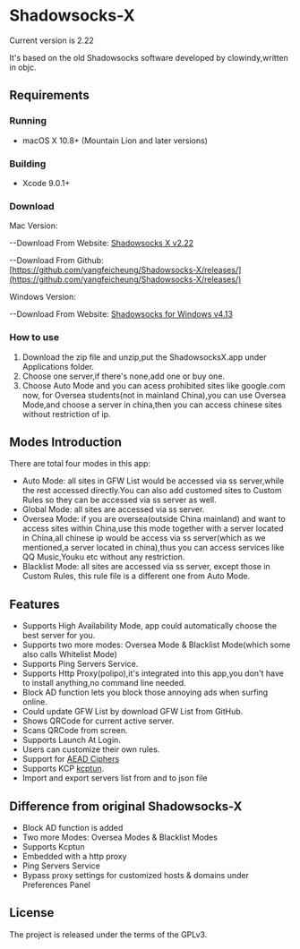 # Shadowsocks-X

Current version is 2.22

It's based on the old Shadowsocks software developed by clowindy,written in objc.

## Requirements

### Running

- macOS X 10.8+ (Mountain Lion and later versions)

### Building

- Xcode 9.0.1+

### Download

Mac Version:

--Download From  Website: [Shadowsocks X v2.22](http://www.sednax.com/data/ssx-mac-v32.zip)

--Download From Github:   [https://github.com/yangfeicheung/Shadowsocks-X/releases/](https://github.com/yangfeicheung/Shadowsocks-X/releases/)

Windows Version:

--Download From Website:  [Shadowsocks for Windows v4.13](http://www.emptyus.com/data/ssx-win-v413.zip)


### How to use
1. Download the zip file and unzip,put the ShadowsocksX.app under Applications folder.
2. Choose one server,if there's none,add one or buy one.
3. Choose Auto Mode and you can acess prohibited sites like google.com now, for Oversea students(not in mainland China),you can use Oversea Mode,and choose a server in china,then you can access chinese sites without restriction of ip.

## Modes Introduction
There are total four modes in this app:
 - Auto Mode: all sites in GFW List would be accessed via ss server,while the rest accessed directly.You can also add customed sites to Custom Rules so they can be accessed via ss server as well.
 - Global Mode: all sites are accessed via ss server.
 - Oversea Mode: if you are oversea(outside China mainland) and want to access sites within China,use this mode together with a server located in China,all chinese ip would be access via ss server(which as we mentioned,a server located in china),thus you can access services like QQ Music,Youku etc without any restriction.
 - Blacklist Mode: all sites are accessed via ss server, except those in Custom Rules, this rule file is a different one from Auto Mode.

## Features

- Supports High Availability Mode, app could automatically choose the best server for you.
- Supports two more modes: Oversea Mode & Blacklist Mode(which some also calls Whitelist Mode)
- Supports Ping Servers Service.
- Supports Http Proxy(polipo),it's integrated into this app,you don't have to install anything,no command line needed.
- Block AD function lets you block those annoying ads when surfing online.
- Could update GFW List by download GFW List from GitHub.
- Shows QRCode for current active server.
- Scans QRCode from screen.
- Supports Launch At Login.
- Users can customize their own rules.
- Support for [AEAD Ciphers](https://shadowsocks.org/en/spec/AEAD-Ciphers.html)
- Supports KCP [kcptun](https://github.com/xtaci/kcptun). 
- Import and export servers list from and to json file

## Difference from original Shadowsocks-X
- Block AD function is added
- Two more Modes: Oversea Modes &  Blacklist Modes
- Supports Kcptun
- Embedded with a http proxy
- Ping Servers Service
- Bypass proxy settings for customized hosts & domains under Preferences Panel

## License

The project is released under the terms of the GPLv3.


